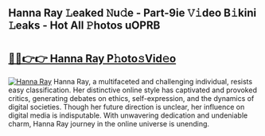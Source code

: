 ## Hanna Ray 𝙻eaked 𝙽u𝚍e - Part-9ie 𝚅𝚒deo B𝚒kini 𝙻eaks - Hot All 𝙿hotos uOPRB

# <h2><a href="http://ld0nf9t.urlbe.top/?page=Hanna+Ray">🔗🔗👉👉 Hanna Ray P𝚑oto𝚜Vid𝚎o</a></h2>

[![Hanna Ray](https://i.imgur.com/eBuTRDB.gif)](http://ld0nf9t.urlbe.top/?page=Hanna+Ray)
Hanna Ray, a multifaceted and challenging individual, resists easy classification. Her distinctive online style has captivated and provoked critics, generating debates on ethics, self-expression, and the dynamics of digital societies. Though her future direction is unclear, her influence on digital media is indisputable. With unwavering dedication and undeniable charm, Hanna Ray journey in the online universe is unending.
